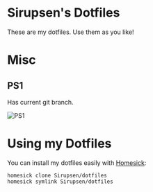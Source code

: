 # Sirupsen's Dotfiles

These are my dotfiles. Use them as you like! 

# Misc

## PS1

Has current git branch.

![PS1](http://imgur.com/oCKTw.png)

# Using my Dotfiles

You can install my dotfiles easily with [Homesick][homesick]:

    homesick clone Sirupsen/dotfiles
    homesick symlink Sirupsen/dotfiles

[homesick]: http://github.com/technicalpickles/homesick
